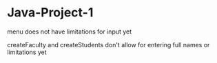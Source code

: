 # Java-Project-1

menu does not have limitations for input yet

createFaculty and createStudents don't allow for entering full names or limitations yet


